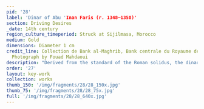 ```yaml
---
pid: '28'
label: 'Dinar of Abu 'Inan Faris (r. 1348–1358)'
section: Driving Desires
_date: 14th century
region_culture_timeperiod: Struck at Sijilmasa, Morocco
medium: Gold
dimensions: Diameter 1 cm
credit_line: Collection de Bank al-Maghrib, Bank centrale du Royaume de Maroc, 533341.
  Photograph by Fouad Mahdaoui
description: "Derived from the standard of the Roman solidus, the dinar was an Islamic currency with a common weight of 4.5 grams. Introduced in the seventh century, dinars were minted at sites throughout the Mediterranean, often using West African gold. A dinar was of significant value and was primarily used only for large expenditures. This dinar was minted at Sijilmasa, Morocco, which was one of the most productive mints due to its close proximity to the West African gold sources. The inscription on the dinar records the political leadership of Abu ‘Inan Faris and establishes Sijilmasa as a major center of trade and production."
order: '27'
layout: key-work
collection: works
thumb_150: '/img/fragments/28/28_150x.jpg'
thumb_75: '/img/fragments/28/28_75x.jpg'
full: '/img/fragments/28/28_640x.jpg'
---
```

